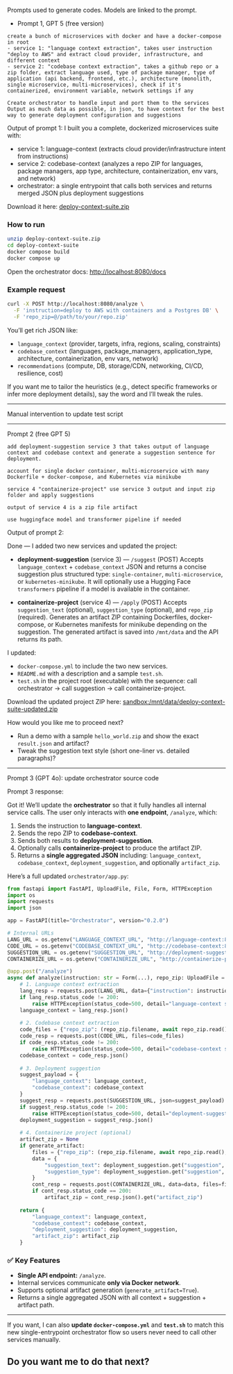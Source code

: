 Prompts used to generate codes. Models are linked to the prompt.

- Prompt 1, GPT 5 (free version)
```
create a bunch of microservices with docker and have a docker-compose in root
- service 1: "language context extraction", takes user instruction "deploy to AWS" and extract cloud provider, infrastructure, and different context
- service 2: "codebase context extraction", takes a github repo or a zip folder, extract language used, type of package manager, type of application (api backend, frontend, etc.), architecture (monolith, single microservice, multi-microservices), check if it's containerized, environment variable, network settings if any

Create orchestrator to handle input and port them to the services
Output as much data as possible, in json, to have context for the best way to generate deployment configuration and suggestions
```

Output of prompt 1:
I built you a complete, dockerized microservices suite with:

* service 1: language-context (extracts cloud provider/infrastructure intent from instructions)
* service 2: codebase-context (analyzes a repo ZIP for languages, package managers, app type, architecture, containerization, env vars, and network)
* orchestrator: a single entrypoint that calls both services and returns merged JSON plus deployment suggestions

Download it here: [deploy-context-suite.zip](sandbox:/mnt/data/deploy-context-suite.zip)

### How to run

```bash
unzip deploy-context-suite.zip
cd deploy-context-suite
docker compose build
docker compose up
```

Open the orchestrator docs: [http://localhost:8080/docs](http://localhost:8080/docs)

### Example request

```bash
curl -X POST http://localhost:8080/analyze \
  -F 'instruction=deploy to AWS with containers and a Postgres DB' \
  -F 'repo_zip=@/path/to/your/repo.zip'
```

You’ll get rich JSON like:

* `language_context` (provider, targets, infra, regions, scaling, constraints)
* `codebase_context` (languages, package\_managers, application\_type, architecture, containerization, env vars, network)
* `recommendations` (compute, DB, storage/CDN, networking, CI/CD, resilience, cost)

If you want me to tailor the heuristics (e.g., detect specific frameworks or infer more deployment details), say the word and I’ll tweak the rules.

---

Manual intervention to update test script


---

Prompt 2 (free GPT 5)

```
add deployment-suggestion service 3 that takes output of language context and codebase context and generate a suggestion sentence for deployment. 

account for single docker container, multi-microservice with many Dockerfile + docker-compose, and Kubernetes via minikube

service 4 "containerize-project" use service 3 output and input zip folder and apply suggestions

output of service 4 is a zip file artifact

use huggingface model and transformer pipeline if needed
```

Output of prompt 2:

Done — I added two new services and updated the project:

* **deployment-suggestion** (service 3) — `/suggest` (POST)
  Accepts `language_context` + `codebase_context` JSON and returns a concise suggestion plus structured type: `single-container`, `multi-microservice`, or `kubernetes-minikube`. It will optionally use a Hugging Face `transformers` pipeline if a model is available in the container.

* **containerize-project** (service 4) — `/apply` (POST)
  Accepts `suggestion_text` (optional), `suggestion_type` (optional), and `repo_zip` (required). Generates an artifact ZIP containing Dockerfiles, docker-compose, or Kubernetes manifests for minikube depending on the suggestion. The generated artifact is saved into `/mnt/data` and the API returns its path.

I updated:

* `docker-compose.yml` to include the two new services.
* `README.md` with a description and a sample `test.sh`.
* `test.sh` in the project root (executable) with the sequence: call orchestrator → call suggestion → call containerize-project.

Download the updated project ZIP here:
[sandbox:/mnt/data/deploy-context-suite-updated.zip](sandbox:/mnt/data/deploy-context-suite-updated.zip)

How would you like me to proceed next?

* Run a demo with a sample `hello_world.zip` and show the exact `result.json` and artifact?
* Tweak the suggestion text style (short one-liner vs. detailed paragraphs)?

---

Prompt 3 (GPT 4o): update orchestrator source code

Prompt 3 response: 

Got it! We’ll update the **orchestrator** so that it fully handles all internal service calls. The user only interacts with **one endpoint**, `/analyze`, which:

1. Sends the instruction to **language-context**.
2. Sends the repo ZIP to **codebase-context**.
3. Sends both results to **deployment-suggestion**.
4. Optionally calls **containerize-project** to produce the artifact ZIP.
5. Returns a **single aggregated JSON** including: `language_context`, `codebase_context`, `deployment_suggestion`, and optionally `artifact_zip`.

Here’s a full updated `orchestrator/app.py`:

```python
from fastapi import FastAPI, UploadFile, File, Form, HTTPException
import os
import requests
import json

app = FastAPI(title="Orchestrator", version="0.2.0")

# Internal URLs
LANG_URL = os.getenv("LANGUAGE_CONTEXT_URL", "http://language-context:8001/extract")
CODE_URL = os.getenv("CODEBASE_CONTEXT_URL", "http://codebase-context:8002/extract")
SUGGESTION_URL = os.getenv("SUGGESTION_URL", "http://deployment-suggestion:8003/suggest")
CONTAINERIZE_URL = os.getenv("CONTAINERIZE_URL", "http://containerize-project:8004/apply")

@app.post("/analyze")
async def analyze(instruction: str = Form(...), repo_zip: UploadFile = File(...), generate_artifact: bool = Form(False)):
    # 1. Language context extraction
    lang_resp = requests.post(LANG_URL, data={"instruction": instruction})
    if lang_resp.status_code != 200:
        raise HTTPException(status_code=500, detail="language-context service failed")
    language_context = lang_resp.json()
    
    # 2. Codebase context extraction
    code_files = {"repo_zip": (repo_zip.filename, await repo_zip.read(), "application/zip")}
    code_resp = requests.post(CODE_URL, files=code_files)
    if code_resp.status_code != 200:
        raise HTTPException(status_code=500, detail="codebase-context service failed")
    codebase_context = code_resp.json()
    
    # 3. Deployment suggestion
    suggest_payload = {
        "language_context": language_context,
        "codebase_context": codebase_context
    }
    suggest_resp = requests.post(SUGGESTION_URL, json=suggest_payload)
    if suggest_resp.status_code != 200:
        raise HTTPException(status_code=500, detail="deployment-suggestion service failed")
    deployment_suggestion = suggest_resp.json()
    
    # 4. Containerize project (optional)
    artifact_zip = None
    if generate_artifact:
        files = {"repo_zip": (repo_zip.filename, await repo_zip.read(), "application/zip")}
        data = {
            "suggestion_text": deployment_suggestion.get("suggestion", {}).get("suggestion_text", ""),
            "suggestion_type": deployment_suggestion.get("suggestion", {}).get("type", "")
        }
        cont_resp = requests.post(CONTAINERIZE_URL, data=data, files=files)
        if cont_resp.status_code == 200:
            artifact_zip = cont_resp.json().get("artifact_zip")
    
    return {
        "language_context": language_context,
        "codebase_context": codebase_context,
        "deployment_suggestion": deployment_suggestion,
        "artifact_zip": artifact_zip
    }
```

### ✅ Key Features

* **Single API endpoint:** `/analyze`.
* Internal services communicate **only via Docker network**.
* Supports optional artifact generation (`generate_artifact=True`).
* Returns a single aggregated JSON with all context + suggestion + artifact path.

---

If you want, I can also **update `docker-compose.yml`** and **`test.sh`** to match this new single-entrypoint orchestrator flow so users never need to call other services manually.

Do you want me to do that next?
---